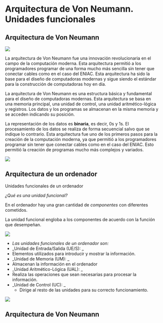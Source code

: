 # Arquitectura de Von Neumann. Unidades funcionales

## Arquitectura de Von Neumann

![](img/61_Arquitectura_del_ordenador0.png)


La arquitectura de Von Neumann fue una innovación revolucionaria en el campo de la computación moderna. Esta arquitectura permitió a los programadores programar de una forma mucho más sencilla sin tener que conectar cables como en el caso del ENIAC. Esta arquitectura ha sido la base para el diseño de computadoras modernas y sigue siendo el estándar para la construcción de computadoras hoy en día.

La arquitectura de Von Neumann es una estructura básica y fundamental para el diseño de computadoras modernas. Esta arquitectura se basa en una memoria principal, una unidad de control, una unidad aritmético-lógica y registros. Los datos y los programas se almacenan en la misma memoria y se acceden indicando su posición.

La representación de los datos es **binaria**, es decir, 0s y 1s. El procesamiento de los datos se realiza de forma secuencial salvo que se indique lo contrario. Esta arquitectura fue uno de los primeros pasos para la creación de la computación moderna, ya que permitió a los programadores programar sin tener que conectar cables como en el caso del ENIAC. Esto permitió la creación de programas mucho más complejos y variados.

![](img/61_Arquitectura_del_ordenador1.png)

## Arquitectura de un ordenador

Unidades funcionales de un ordenador

_¿Qué es una unidad funcional?_

En el ordenador hay una gran cantidad de  _componentes_  con diferentes cometidos\.

La unidad funcional engloba a los componentes de acuerdo con la función que desempeñan\.

![](img/61_Arquitectura_del_ordenador2.png)

* _Las unidades funcionales de un ordenador son:_
* _Unidad de Entrada/Salida \(UE/S\):  _
* Elementos utilizados para introducir y mostrar la información\.
* _Unidad de Memoria \(UM\): _
* Almacenan la información en el ordenador
* _Unidad Aritmético\-Lógica \(UAL\): _
* Realiza las operaciones que sean necesarias para procesar la información\.
* _Unidad de Control \(UC\): _
  * Dirige al resto de las unidades para su correcto funcionamiento\.

![](img/61_Arquitectura_del_ordenador3.png)

## Arquitectura de Von Neumann

